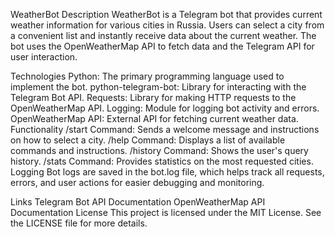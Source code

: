 WeatherBot
Description
WeatherBot is a Telegram bot that provides current weather information for various cities in Russia. Users can select a city from a convenient list and instantly receive data about the current weather. The bot uses the OpenWeatherMap API to fetch data and the Telegram API for user interaction.

Technologies
Python: The primary programming language used to implement the bot.
python-telegram-bot: Library for interacting with the Telegram Bot API.
Requests: Library for making HTTP requests to the OpenWeatherMap API.
Logging: Module for logging bot activity and errors.
OpenWeatherMap API: External API for fetching current weather data.
Functionality
/start Command: Sends a welcome message and instructions on how to select a city.
/help Command: Displays a list of available commands and instructions.
/history Command: Shows the user's query history.
/stats Command: Provides statistics on the most requested cities.
Logging
Bot logs are saved in the bot.log file, which helps track all requests, errors, and user actions for easier debugging and monitoring.

Links
Telegram Bot API Documentation
OpenWeatherMap API Documentation
License
This project is licensed under the MIT License. See the LICENSE file for more details.
